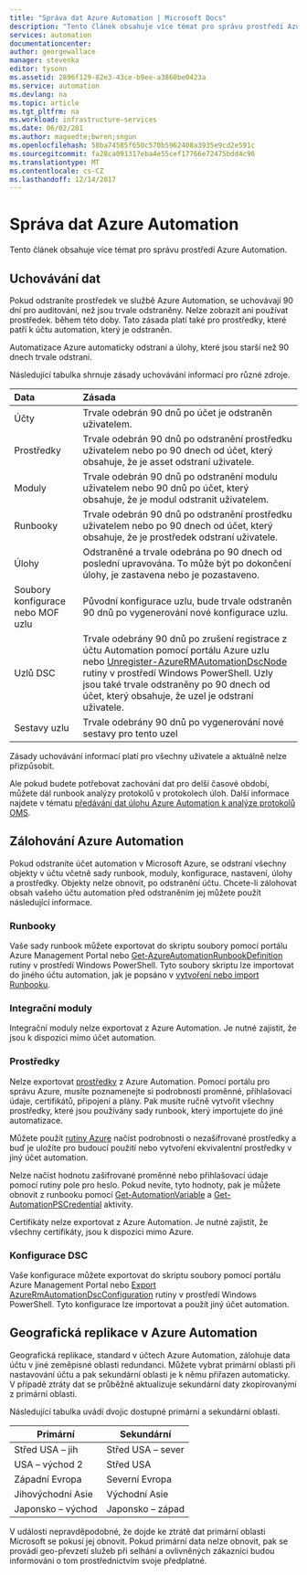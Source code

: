 ```yaml
---
title: "Správa dat Azure Automation | Microsoft Docs"
description: "Tento článek obsahuje více témat pro správu prostředí Azure Automation.  Zahrnuje aktuálně uchovávání dat a zálohování Azure Automation zotavení po havárii ve službě Azure Automation."
services: automation
documentationcenter: 
author: georgewallace
manager: stevenka
editor: tysonn
ms.assetid: 2896f129-82e3-43ce-b9ee-a3860be0423a
ms.service: automation
ms.devlang: na
ms.topic: article
ms.tgt_pltfrm: na
ms.workload: infrastructure-services
ms.date: 06/02/201
ms.author: magoedte;bwren;sngun
ms.openlocfilehash: 58ba74585f650c570b5962408a3935e9cd2e591c
ms.sourcegitcommit: fa28ca091317eba4e55cef17766e72475bdd4c96
ms.translationtype: MT
ms.contentlocale: cs-CZ
ms.lasthandoff: 12/14/2017
---
```

# <a name="managing-azure-automation-data"></a>Správa dat Azure Automation
Tento článek obsahuje více témat pro správu prostředí Azure Automation.

## <a name="data-retention"></a>Uchovávání dat
Pokud odstraníte prostředek ve službě Azure Automation, se uchovávají 90 dní pro auditování, než jsou trvale odstraněny.  Nelze zobrazit ani používat prostředek. během této doby.  Tato zásada platí také pro prostředky, které patří k účtu automation, který je odstraněn.

Automatizace Azure automaticky odstraní a úlohy, které jsou starší než 90 dnech trvale odstraní.

Následující tabulka shrnuje zásady uchovávání informací pro různé zdroje.

| Data | Zásada |
|:--- |:--- |
| Účty |Trvale odebrán 90 dnů po účet je odstraněn uživatelem. |
| Prostředky |Trvale odebrán 90 dnů po odstranění prostředku uživatelem nebo po 90 dnech od účet, který obsahuje, že je asset odstraní uživatele. |
| Moduly |Trvale odebrán 90 dnů po odstranění modulu uživatelem nebo 90 dnů po účet, který obsahuje, že je modul odstranit uživatelem. |
| Runbooky |Trvale odebrán 90 dnů po odstranění prostředku uživatelem nebo po 90 dnech od účet, který obsahuje, že je prostředek odstraní uživatele. |
| Úlohy |Odstraněné a trvale odebrána po 90 dnech od poslední upravována. To může být po dokončení úlohy, je zastavena nebo je pozastaveno. |
| Soubory konfigurace nebo MOF uzlu |Původní konfigurace uzlu, bude trvale odstraněn 90 dnů po vygenerování nové konfigurace uzlu. |
| Uzlů DSC |Trvale odebrány 90 dnů po zrušení registrace z účtu Automation pomocí portálu Azure uzlu nebo [Unregister-AzureRMAutomationDscNode](https://msdn.microsoft.com/library/mt603500.aspx) rutiny v prostředí Windows PowerShell. Uzly jsou také trvale odstraněny po 90 dnech od účet, který obsahuje, že uzel je odstraní uživatele. |
| Sestavy uzlu |Trvale odebrány 90 dnů po vygenerování nové sestavy pro tento uzel |

Zásady uchovávání informací platí pro všechny uživatele a aktuálně nelze přizpůsobit.

Ale pokud budete potřebovat zachování dat pro delší časové období, můžete dál runbook analýzy protokolů v protokolech úloh.  Další informace najdete v tématu [předávání dat úlohu Azure Automation k analýze protokolů OMS](automation-manage-send-joblogs-log-analytics.md).   

## <a name="backing-up-azure-automation"></a>Zálohování Azure Automation
Pokud odstraníte účet automation v Microsoft Azure, se odstraní všechny objekty v účtu včetně sady runbook, moduly, konfigurace, nastavení, úlohy a prostředky. Objekty nelze obnovit, po odstranění účtu.  Chcete-li zálohovat obsah vašeho účtu automation před odstraněním jej můžete použít následující informace. 

### <a name="runbooks"></a>Runbooky
Vaše sady runbook můžete exportovat do skriptu soubory pomocí portálu Azure Management Portal nebo [Get-AzureAutomationRunbookDefinition](https://msdn.microsoft.com/library/dn690269.aspx) rutiny v prostředí Windows PowerShell.  Tyto soubory skriptu lze importovat do jiného účtu automation, jak je popsáno v [vytvoření nebo import Runbooku](https://msdn.microsoft.com/library/dn643637.aspx).

### <a name="integration-modules"></a>Integrační moduly
Integrační moduly nelze exportovat z Azure Automation.  Je nutné zajistit, že jsou k dispozici mimo účet automation.

### <a name="assets"></a>Prostředky
Nelze exportovat [prostředky](https://msdn.microsoft.com/library/dn939988.aspx) z Azure Automation.  Pomocí portálu pro správu Azure, musíte poznamenejte si podrobnosti proměnné, přihlašovací údaje, certifikátů, připojení a plány.  Pak musíte ručně vytvořit všechny prostředky, které jsou používány sady runbook, který importujete do jiné automatizace.

Můžete použít [rutiny Azure](https://msdn.microsoft.com/library/dn690262.aspx) načíst podrobnosti o nezašifrované prostředky a buď je uložíte pro budoucí použití nebo vytvoření ekvivalentní prostředky v jiný účet automation.

Nelze načíst hodnotu zašifrované proměnné nebo přihlašovací údaje pomocí rutiny pole pro heslo.  Pokud nevíte, tyto hodnoty, pak je můžete obnovit z runbooku pomocí [Get-AutomationVariable](https://msdn.microsoft.com/library/dn940012.aspx) a [Get-AutomationPSCredential](https://msdn.microsoft.com/library/dn940015.aspx) aktivity.

Certifikáty nelze exportovat z Azure Automation.  Je nutné zajistit, že všechny certifikáty, jsou k dispozici mimo Azure.

### <a name="dsc-configurations"></a>Konfigurace DSC
Vaše konfigurace můžete exportovat do skriptu soubory pomocí portálu Azure Management Portal nebo [Export AzureRmAutomationDscConfiguration](https://msdn.microsoft.com/library/mt603485.aspx) rutiny v prostředí Windows PowerShell. Tyto konfigurace lze importovat a použít jiný účet automation.

## <a name="geo-replication-in-azure-automation"></a>Geografická replikace v Azure Automation
Geografická replikace, standard v účtech Azure Automation, zálohuje data účtu v jiné zeměpisné oblasti redundanci. Můžete vybrat primární oblasti při nastavování účtu a pak sekundární oblasti je k němu přiřazen automaticky. V případě ztráty dat se průběžně aktualizuje sekundární daty zkopírovanými z primární oblasti.  

Následující tabulka uvádí dvojic dostupné primární a sekundární oblasti.

| Primární | Sekundární |
| --- | --- |
| Střed USA – jih |Střed USA – sever |
| USA – východ 2 |Střed USA |
| Západní Evropa |Severní Evropa |
| Jihovýchodní Asie |Východní Asie |
| Japonsko – východ |Japonsko – západ |

V události nepravděpodobné, že dojde ke ztrátě dat primární oblasti Microsoft se pokusí jej obnovit. Pokud primární data nelze obnovit, pak se provádí geo-převzetí služeb při selhání a ovlivněných zákazníci budou informováni o tom prostřednictvím svoje předplatné.

